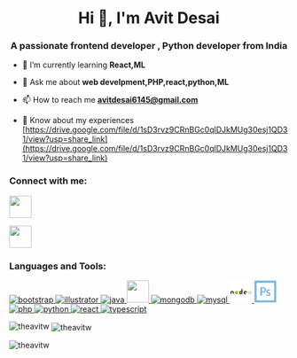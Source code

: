 <h1 align="center">Hi 👋, I'm Avit Desai</h1>
<h3 align="center">A passionate frontend developer , Python developer from India</h3>

- 🌱 I’m currently learning **React,ML**

- 💬 Ask me about **web develpment,PHP,react,python,ML**

- 📫 How to reach me **avitdesai6145@gmail.com**

- 📄 Know about my experiences [https://drive.google.com/file/d/1sD3rvz9CRnBGc0qlDJkMUg30esj1QD31/view?usp=share_link](https://drive.google.com/file/d/1sD3rvz9CRnBGc0qlDJkMUg30esj1QD31/view?usp=share_link)

<h3 align="left">Connect with me:</h3>
<p align="left">
<a href="https://twitter.com/Shah_Avit" target="blank" rel="noreferrer"><img align="center" src="https://cdn4.iconfinder.com/data/icons/social-media-icons-the-circle-set/48/twitter_circle-512.png"  height="40" width="40" /></a>

<a href="https://twitter.com/Shah_Avit" target="blank"><img align="center" src="https://cdn-icons-png.flaticon.com/512/174/174857.png" height="40" width="40" /></a>
</p>

<h3 align="left">Languages and Tools:</h3>
<p align="left"> <a href="https://getbootstrap.com" target="_blank" rel="noreferrer"> 
  <img src="" alt="bootstrap" width="40" height="40"/> </a> <a href="https://www.adobe.com/in/products/illustrator.html" target="_blank" rel="noreferrer"> 
    <img src="https://www.google.com/search?q=illustrator&sxsrf=AB5stBgaq6c-cY_EpSxd-wFNrjsM1nVPpw:1688714227474&tbm=isch&source=iu&ictx=1&vet=1&fir=PbCgw3UO1nQ_CM%252CAVYBSyXbD6UrYM%252C%252Fm%252F0142qs%253BRJm6t-qmmzWOvM%252CAi9-c8hRtfUA-M%252C_%253BZ411wl9epBnoCM%252CxPpbRL82hyCmqM%252C_%253BkxtM5ZGJD-BAlM%252CA4Twud7wNHQYuM%252C_%253B48mKWGkyOYc4JM%252CU0zjVEq9VietgM%252C_&usg=AI4_-kRg5e_LUno9dJMJ9zDtBuOe5KCKYQ&sa=X&ved=2ahUKEwjT9p7dhvz_AhURVWwGHR33APEQ_B16BAh3EAE#imgrc=PbCgw3UO1nQ_CM" alt="illustrator" width="40" height="40"/> </a> <a href="https://www.java.com" target="_blank" rel="noreferrer"> <img src="" alt="java" width="40" height="40"/> </a> <a href="https://developer.mozilla.org/en-US/docs/Web/JavaScript" target="_blank" rel="noreferrer"> <img src=" alt="javascript" width="40" height="40"/> </a> <a href="https://www.mongodb.com/" target="_blank" rel="noreferrer"> <img src="" alt="mongodb" width="40" height="40"/> </a> <a href="https://www.mysql.com/" target="_blank" rel="noreferrer"> <img src="" alt="mysql" width="40" height="40"/> </a> <a href="https://nodejs.org" target="_blank" rel="noreferrer"> <img src="https://raw.githubusercontent.com/devicons/devicon/master/icons/nodejs/nodejs-original-wordmark.svg" alt="nodejs" width="40" height="40"/> </a> <a href="https://www.photoshop.com/en" target="_blank" rel="noreferrer"> <img src="https://raw.githubusercontent.com/devicons/devicon/master/icons/photoshop/photoshop-line.svg" alt="photoshop" width="40" height="40"/> </a> <a href="https://www.php.net" target="_blank" rel="noreferrer"> <img src="" alt="php" width="40" height="40"/> </a> <a href="https://www.python.org" target="_blank" rel="noreferrer"> <img src="" alt="python" width="40" height="40"/> </a> <a href="https://reactjs.org/" target="_blank" rel="noreferrer"> <img src="" alt="react" width="40" height="40"/> </a> <a href="https://www.typescriptlang.org/" target="_blank" rel="noreferrer"> <img src="" alt="typescript" width="40" height="40"/> </a> </p>

<p><img align="left" src="https://github-readme-stats.vercel.app/api/top-langs?username=theavitw&show_icons=true&locale=en&layout=compact" alt="theavitw" /></p>

<p>&nbsp;<img align="center" src="https://github-readme-stats.vercel.app/api?username=theavitw&show_icons=true&locale=en" alt="theavitw" /></p>

<p><img align="center" src="https://github-readme-streak-stats.herokuapp.com/?user=theavitw&" alt="theavitw" /></p>
